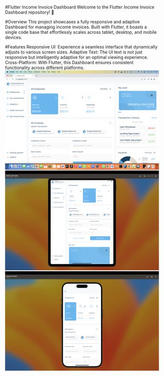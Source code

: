 #Flutter Income Invoice Dashboard
Welcome to the Flutter Income Invoice Dashboard repository! 🚀

#Overview
This project showcases a fully responsive and adaptive Dashboard for managing income invoices. Built with Flutter, it boasts a single code base that effortlessly scales across tablet, desktop, and mobile devices.

#Features
Responsive UI: Experience a seamless interface that dynamically adjusts to various screen sizes.
Adaptive Text: The UI text is not just responsive but intelligently adaptive for an optimal viewing experience.
Cross-Platform: With Flutter, this Dashboard ensures consistent functionality across different platforms.
![alt text](https://github.com/Djallelbrahmia/UI-kit/blob/main/Screenshot%202024-02-01%20at%201.13.33%20PM.png)
![alt text](https://github.com/Djallelbrahmia/UI-kit/blob/main/Screenshot%202024-02-01%20at%201.14.06%20PM.png)
![alt text](https://github.com/Djallelbrahmia/UI-kit/blob/main/Screenshot%202024-02-01%20at%201.13.44%20PM.png)

